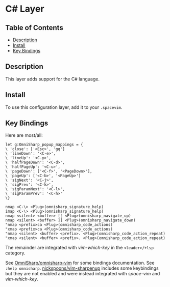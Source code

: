 # C# Layer

## Table of Contents

<!-- vim-markdown-toc GFM -->
* [Description](#description)
* [Install](#install)
* [Key Bindings](#keybindings)

<!-- vim-markdown-toc -->

## Description

This layer adds support for the C# language.

## Install

To use this configuration layer, add it to your `.spacevim`.

## Key Bindings

Here are most/all:

```vim
let g:OmniSharp_popup_mappings = {
\ 'close': ['<Esc>', 'gq']
\ 'lineDown': '<C-e>',
\ 'lineUp': '<C-y>',
\ 'halfPageDown': '<C-d>',
\ 'halfPageUp': '<C-u>',
\ 'pageDown': ['<C-f>', '<PageDown>'],
\ 'pageUp': ['<C-b>', '<PageUp>']
\ 'sigNext': '<C-j>',
\ 'sigPrev': '<C-k>',
\ 'sigParamNext': '<C-l>',
\ 'sigParamPrev': '<C-h>'
\}

nmap <C-\> <Plug>(omnisharp_signature_help)
imap <C-\> <Plug>(omnisharp_signature_help)
nmap <silent> <buffer> [[ <Plug>(omnisharp_navigate_up)
nmap <silent> <buffer> ]] <Plug>(omnisharp_navigate_down)
"nmap <prefix>ca <Plug>(omnisharp_code_actions)
"xmap <prefix>ca <Plug>(omnisharp_code_actions)
"nmap <silent> <buffer> <prefix>. <Plug>(omnisharp_code_action_repeat)
"xmap <silent> <buffer> <prefix>. <Plug>(omnisharp_code_action_repeat)
```

The remainder are integrated with *vim-which-key* in the `<leader>/+lsp` category.

See [OmniSharp/omnisharp-vim](https://github.com/OmniSharp/omnisharp-vim) for some bindings documentation. See `:help omnisharp`.
[nickspoons/vim-sharpenup](https://github.com/nickspoons/vim-sharpenup) includes some keybindings but they are not enabled and were instead integrated with *space-vim* and *vim-which-key*.
